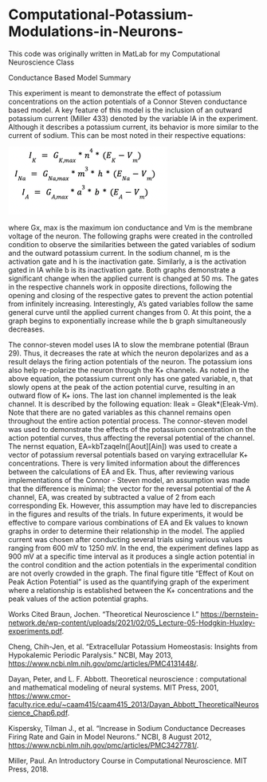 # Computational-Potassium-Modulations-in-Neurons-
This code was originally written in MatLab for my Computational Neuroscience Class


Conductance Based Model Summary

This experiment is meant to demonstrate the effect of potassium concentrations on the action potentials of a Connor Steven conductance based model. A key feature of this model is the inclusion of an outward potassium current (Miller 433) denoted by the variable IA in the experiment. Although it describes a potassium current, its behavior is more similar to the current of sodium. This can be most noted in their respective equations:  

![Ionic Currents](images/equations.png)

where Gx, max is the maximum ion conductance and Vm is the membrane voltage of the neuron. 
 The following graphs were created in the controlled condition to observe the similarities between the gated variables of sodium and the outward potassium current. In the sodium channel, m is the activation gate and h is the inactivation gate. Similarly, a is the activation gated in IA  while b  is its inactivation gate. Both graphs demonstrate a significant change when the applied current is changed at 50 ms. The gates in the respective channels work in opposite directions, following the opening and closing of the respective gates to prevent the action potential from infinitely increasing. Interestingly, A’s gated variables follow the same general curve until the applied current changes from 0. At this point, the a graph begins to exponentially increase while the b graph simultaneously decreases.

The connor-steven model uses IA to slow the membrane potential (Braun 29). Thus, it decreases the rate at which the neuron depolarizes and as a result delays the firing action potentials of the neuron. The potassium ions also help re-polarize the neuron through the K+ channels. As noted in the above equation, the potassium current only has one gated variable, n, that slowly opens at the peak of the action potential curve, resulting in an outward flow of K+ ions. The last ion channel implemented is the leak channel. It is described by the following equation: Ileak = Gleak*(Eleak-Vm).  Note that there are no gated variables as this channel remains open throughout the entire action potential process. 
The connor-steven model was used to demonstrate the effects of the potassium concentration on the action potential curves, thus affecting the reversal potential of the channel. The nernst equation, EA=kbTzaqeln([Aout][Ain]) was used to create a vector of potassium reversal potentials based on varying extracellular K+ concentrations. There is very limited information about the differences between the calculations of EA and Ek. Thus, after reviewing various implementations of the Connor - Steven model, an assumption was made that the difference is minimal; the vector for the reversal potential of the A channel, EA, was created by subtracted a value of 2 from each corresponding Ek. However, this assumption may have led to discrepancies in the figures and results of the trials. In future experiments, it would be effective to compare various combinations of EA and Ek values to known graphs in order to determine their relationship in the model. 
The applied current was chosen after conducting several trials using various values ranging from 600 mV to 1250 mV. In the end, the experiment defines Iapp  as 900 mV at a specific time interval as it produces a single action potential in the control condition and the action potentials in the experimental condition are not overly crowded in the graph. The final figure title “Effect of Kout on Peak Action Potential” is used as the quantifying graph of the experiment where a relationship is established between the K+ concentrations and the peak values of the action potential graphs. 





Works Cited
Braun, Jochen. “Theoretical Neuroscience I.” https://bernstein-network.de/wp-content/uploads/2021/02/05_Lecture-05-Hodgkin-Huxley-experiments.pdf.


Cheng, Chih-Jen, et al. “Extracellular Potassium Homeostasis: Insights from Hypokalemic Periodic Paralysis.” NCBI, May 2013, https://www.ncbi.nlm.nih.gov/pmc/articles/PMC4131448/.


Dayan, Peter, and L. F. Abbott. Theoretical neuroscience : computational and mathematical modeling of neural systems. MIT Press, 2001, https://www.cmor-faculty.rice.edu/~caam415/caam415_2013/Dayan_Abbott_TheoreticalNeuroscience_Chap6.pdf.


Kispersky, Tilman J., et al. “Increase in Sodium Conductance Decreases Firing Rate and Gain in Model Neurons.” NCBI, 8 August 2012, https://www.ncbi.nlm.nih.gov/pmc/articles/PMC3427781/.


Miller, Paul. An Introductory Course in Computational Neuroscience. MIT Press, 2018.


